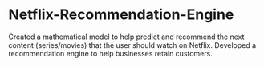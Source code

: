 # Netflix-Recommendation-Engine
Created a mathematical model to help predict and recommend the next content (series/movies) that the user should watch on Netflix. Developed a recommendation engine to help businesses retain customers. 
